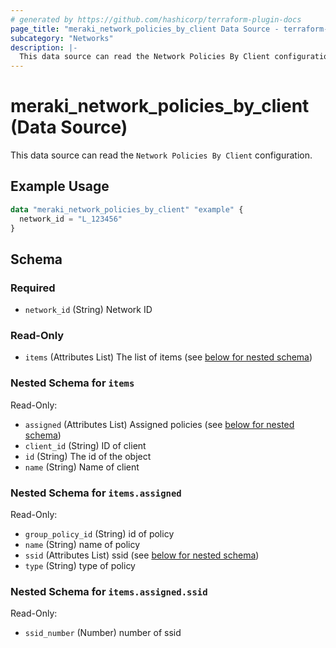 ```yaml
---
# generated by https://github.com/hashicorp/terraform-plugin-docs
page_title: "meraki_network_policies_by_client Data Source - terraform-provider-meraki"
subcategory: "Networks"
description: |-
  This data source can read the Network Policies By Client configuration.
---
```


# meraki_network_policies_by_client (Data Source)

This data source can read the `Network Policies By Client` configuration.

## Example Usage

```terraform
data "meraki_network_policies_by_client" "example" {
  network_id = "L_123456"
}
```

<!-- schema generated by tfplugindocs -->
## Schema

### Required

- `network_id` (String) Network ID

### Read-Only

- `items` (Attributes List) The list of items (see [below for nested schema](#nestedatt--items))

<a id="nestedatt--items"></a>
### Nested Schema for `items`

Read-Only:

- `assigned` (Attributes List) Assigned policies (see [below for nested schema](#nestedatt--items--assigned))
- `client_id` (String) ID of client
- `id` (String) The id of the object
- `name` (String) Name of client

<a id="nestedatt--items--assigned"></a>
### Nested Schema for `items.assigned`

Read-Only:

- `group_policy_id` (String) id of policy
- `name` (String) name of policy
- `ssid` (Attributes List) ssid (see [below for nested schema](#nestedatt--items--assigned--ssid))
- `type` (String) type of policy

<a id="nestedatt--items--assigned--ssid"></a>
### Nested Schema for `items.assigned.ssid`

Read-Only:

- `ssid_number` (Number) number of ssid
